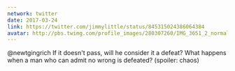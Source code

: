 ```yaml
---
network: twitter
date: 2017-03-24
link: https://twitter.com/jimmylittle/status/845315024386064384
avatar: http://pbs.twimg.com/profile_images/280307260/IMG_3651_2_normal.jpg
---
```


@newtgingrich If it doesn't pass, will he consider it a defeat? What happens when a man who can admit no wrong is defeated? (spoiler: chaos)
